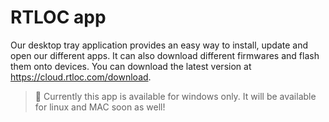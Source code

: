 # RTLOC app

Our desktop tray application provides an easy way to install, update and open our different apps. It can also download different firmwares and flash them onto devices. You can download the latest version at https://cloud.rtloc.com/download. 

> :hammer: Currently this app is available for windows only. It will be available for linux and MAC soon as well!

